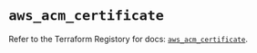 # `aws_acm_certificate`

Refer to the Terraform Registory for docs: [`aws_acm_certificate`](https://registry.terraform.io/providers/hashicorp/aws/5.12.0/docs/resources/acm_certificate).
